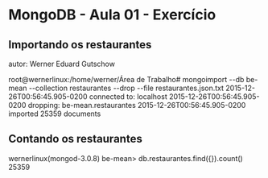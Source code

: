 # MongoDB - Aula 01 - Exercício


## Importando os restaurantes

autor: Werner Eduard Gutschow

root@wernerlinux:/home/werner/Área de Trabalho# 
mongoimport --db be-mean --collection restaurantes --drop --file restaurantes.json.txt 
2015-12-26T00:56:45.905-0200 connected to: localhost 
2015-12-26T00:56:45.905-0200 dropping: be-mean.restaurantes 
2015-12-26T00:56:45.905-0200 imported 25359 documents

## Contando os restaurantes

wernerlinux(mongod-3.0.8) be-mean> db.restaurantes.find({}).count()
25359
